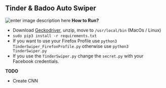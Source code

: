 ## Tinder & Badoo Auto Swiper

![enter image description here](https://onlineseducer.com/wp-content/uploads/2018/08/badoo-o-tinder.jpg)
**How to Run?**

 - Download [Geckodriver](https://github.com/mozilla/geckodriver/releases), unzip, move to `/usr/local/bin` (MacOs / Linux)
 - `sudo pip3 install -r requirements.txt`
 - If you want to use your Firefox Profile use `python3 TinderSwiper_FirefoxProfile.py` otherwise use `python3 TinderSwiper.py`
 - If you use the `TinderSwiper.py` change the `secret.py` with your Facebook credentials.
 

**TODO**

 - Create CNN

